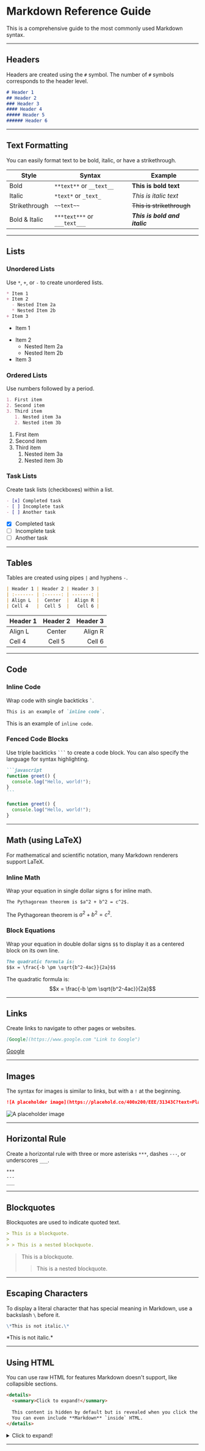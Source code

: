 # Markdown Reference Guide

This is a comprehensive guide to the most commonly used Markdown syntax.

---

## Headers

Headers are created using the `#` symbol. The number of `#` symbols corresponds to the header level.

```markdown
# Header 1
## Header 2
### Header 3
#### Header 4
##### Header 5
###### Header 6
```

---

## Text Formatting

You can easily format text to be bold, italic, or have a strikethrough.

| Style         | Syntax                       | Example                       |
| ------------- | ---------------------------- | ----------------------------- |
| Bold          | `**text**` or `__text__`     | **This is bold text**         |
| Italic        | `*text*` or `_text_`         | *This is italic text*         |
| Strikethrough | `~~text~~`                   | ~~This is strikethrough~~     |
| Bold & Italic | `***text***` or `___text___` | ***This is bold and italic*** |


---

## Lists

### Unordered Lists

Use `*`, `+`, or `-` to create unordered lists.

```markdown
* Item 1
+ Item 2
  - Nested Item 2a
  * Nested Item 2b
+ Item 3
```

* Item 1
+ Item 2
  - Nested Item 2a
  * Nested Item 2b
+ Item 3

### Ordered Lists

Use numbers followed by a period.

```markdown
1. First item
2. Second item
3. Third item
   1. Nested item 3a
   2. Nested item 3b
```

1. First item
2. Second item
3. Third item
   1. Nested item 3a
   2. Nested item 3b

### Task Lists

Create task lists (checkboxes) within a list.

```markdown
- [x] Completed task
- [ ] Incomplete task
- [ ] Another task
```

- [x] Completed task
- [ ] Incomplete task
- [ ] Another task

---

## Tables

Tables are created using pipes `|` and hyphens `-`.

```markdown
| Header 1 | Header 2 | Header 3 |
| :------- | :------: | -------: |
| Align L  |  Center  |  Align R |
| Cell 4   |  Cell 5  |   Cell 6 |
```

| Header 1 | Header 2 | Header 3 |
| :------- | :------: | -------: |
| Align L  |  Center  |  Align R |
| Cell 4   |  Cell 5  |   Cell 6 |

---

## Code

### Inline Code

Wrap code with single backticks `` ` ``.

```markdown
This is an example of `inline code`.
```

This is an example of `inline code`.

### Fenced Code Blocks

Use triple backticks ` ``` ` to create a code block. You can also specify the language for syntax highlighting.

````markdown
```javascript
function greet() {
  console.log("Hello, world!");
}
```
````

```javascript
function greet() {
  console.log("Hello, world!");
}
```

---

## Math (using LaTeX)

For mathematical and scientific notation, many Markdown renderers support LaTeX.

### Inline Math

Wrap your equation in single dollar signs `$` for inline math.

```markdown
The Pythagorean theorem is $a^2 + b^2 = c^2$.
```

The Pythagorean theorem is $a^2 + b^2 = c^2$.

### Block Equations

Wrap your equation in double dollar signs `$$` to display it as a centered block on its own line.

```markdown
The quadratic formula is:
$$x = \frac{-b \pm \sqrt{b^2-4ac}}{2a}$$
```

The quadratic formula is:
$$x = \frac{-b \pm \sqrt{b^2-4ac}}{2a}$$

---

## Links

Create links to navigate to other pages or websites.

```markdown
[Google](https://www.google.com "Link to Google")
```

[Google](https://www.google.com "Link to Google")

---

## Images

The syntax for images is similar to links, but with a `!` at the beginning.

```markdown
![A placeholder image](https://placehold.co/400x200/EEE/31343C?text=Placeholder+Image "Placeholder Image")
```

![A placeholder image](https://placehold.co/400x200/EEE/31343C?text=Placeholder+Image "Placeholder Image")

---

## Horizontal Rule

Create a horizontal rule with three or more asterisks `***`, dashes `---`, or underscores `___`.

```markdown
***
---
___
```

---

## Blockquotes

Blockquotes are used to indicate quoted text.

```markdown
> This is a blockquote.
>
> > This is a nested blockquote.
```

> This is a blockquote.
>
> > This is a nested blockquote.

---

## Escaping Characters

To display a literal character that has special meaning in Markdown, use a backslash `\` before it.

```markdown
\*This is not italic.\*
```

\*This is not italic.\*

---

## Using HTML

You can use raw HTML for features Markdown doesn't support, like collapsible sections.

```html
<details>
  <summary>Click to expand!</summary>
  
  This content is hidden by default but is revealed when you click the summary text.
  You can even include **Markdown** `inside` HTML.
</details>
```

<details>
  <summary>Click to expand!</summary>
  
  This content is hidden by default but is revealed when you click the summary text.
  You can even include **Markdown** `inside` HTML.
</details>

---
